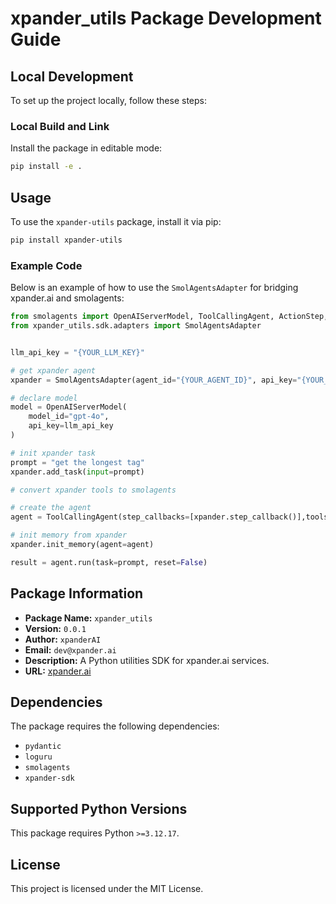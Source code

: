 # xpander_utils Package Development Guide

## Local Development
To set up the project locally, follow these steps:

### Local Build and Link
Install the package in editable mode:
```bash
pip install -e .
```

## Usage

To use the `xpander-utils` package, install it via pip:
```bash
pip install xpander-utils
```

### Example Code

Below is an example of how to use the `SmolAgentsAdapter` for bridging xpander.ai and smolagents:

```python
from smolagents import OpenAIServerModel, ToolCallingAgent, ActionStep, MultiStepAgent
from xpander_utils.sdk.adapters import SmolAgentsAdapter


llm_api_key = "{YOUR_LLM_KEY}"

# get xpander agent
xpander = SmolAgentsAdapter(agent_id="{YOUR_AGENT_ID}", api_key="{YOUR_API_KEY}")

# declare model
model = OpenAIServerModel(
    model_id="gpt-4o",
    api_key=llm_api_key
)

# init xpander task
prompt = "get the longest tag"
xpander.add_task(input=prompt)

# convert xpander tools to smolagents

# create the agent
agent = ToolCallingAgent(step_callbacks=[xpander.step_callback()],tools=xpander.get_tools(),model=model,prompt_templates={"system_prompt": xpander.get_system_prompt()})

# init memory from xpander
xpander.init_memory(agent=agent)

result = agent.run(task=prompt, reset=False)
```

## Package Information

- **Package Name:** `xpander_utils`
- **Version:** `0.0.1`
- **Author:** `xpanderAI`
- **Email:** `dev@xpander.ai`
- **Description:** A Python utilities SDK for xpander.ai services.
- **URL:** [xpander.ai](https://www.xpander.ai)

## Dependencies
The package requires the following dependencies:

- `pydantic`
- `loguru`
- `smolagents`
- `xpander-sdk`

## Supported Python Versions
This package requires Python `>=3.12.17`.

## License
This project is licensed under the MIT License.

